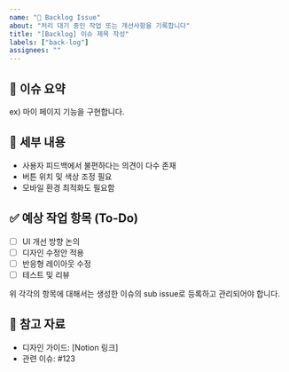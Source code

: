 ```yaml
---
name: "📌 Backlog Issue"
about: "처리 대기 중인 작업 또는 개선사항을 기록합니다"
title: "[Backlog] 이슈 제목 작성"
labels: ["back-log"]
assignees: ""
---
```



## 📝 이슈 요약
<!-- 해당 이슈에 대한 간단한 설명을 작성해주세요. -->
ex) 마이 페이지 기능을 구현합니다.

## 📍 세부 내용
<!-- 해당 이슈의 배경, 필요한 작업, 제약 조건 등을 구체적으로 작성해주세요. -->
- 사용자 피드백에서 불편하다는 의견이 다수 존재
- 버튼 위치 및 색상 조정 필요
- 모바일 환경 최적화도 필요함


## ✅ 예상 작업 항목 (To-Do)
<!-- 필요한 작업을 체크리스트 형식으로 나열해주세요. -->
- [ ] UI 개선 방향 논의
- [ ] 디자인 수정안 적용
- [ ] 반응형 레이아웃 수정
- [ ] 테스트 및 리뷰

위 각각의 항목에 대해서는 생성한 이슈의 sub issue로 등록하고 관리되어야 합니다.

## 🔗 참고 자료
<!-- 연관된 문서, 이슈, PR, 외부 링크가 있다면 첨부해주세요. -->
- 디자인 가이드: [Notion 링크]
- 관련 이슈: #123
